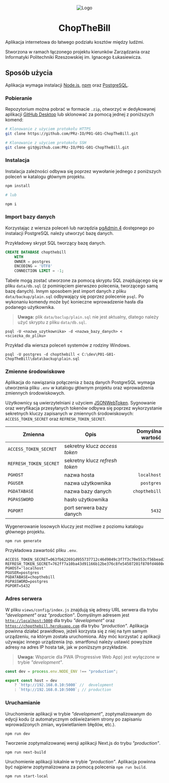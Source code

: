 <p align="center"><img alt="Logo" src="https://github.com/PRz-IO/P01-G01-ChopTheBill/blob/main/views/public/icons/icon.svg"></p>
<h1 align="center">ChopTheBill</h1>

Aplikacja internetowa do łatwego podziału kosztów między ludźmi.

Stworzona w ramach łączonego projektu kierunków Zarządzania oraz Informatyki Politechniki Rzeszowskiej im. Ignacego Łukasiewicza.

## Sposób użycia
Aplikacja wymaga instalacji [Node.js](https://nodejs.org/), [npm](https://www.npmjs.com/) oraz [PostgreSQL](https://www.postgresql.org/).

### Pobieranie

Repozytorium można pobrać w formacie `.zip`, otworzyć w dedykowanej aplikacji [GitHub Desktop](https://desktop.github.com/) lub sklonować za pomocą jednej z poniższych komend:

```bash
# Klonowanie z użyciem protokołu HTTPS
git clone https://github.com/PRz-IO/P01-G01-ChopTheBill.git

# Klonowanie z użyciem protokołu SSH
git clone git@github.com:PRz-IO/P01-G01-ChopTheBill.git
```

### Instalacja

Instalacja zależności odbywa się poprzez wywołanie jednego z poniższych poleceń w katalogu głównym projektu.

```bash
npm install

# lub

npm i
```

### Import bazy danych

Korzystając z wiersza poleceń lub narzędzia [pgAdmin 4](https://www.pgadmin.org/) dostępnego po instalacji PostgreSQL należy utworzyć bazę danych.

Przykładowy skrypt SQL tworzący bazę danych.

```sql
CREATE DATABASE chopthebill
    WITH 
    OWNER = postgres
    ENCODING = 'UTF8'
    CONNECTION LIMIT = -1;
```

Tabele mogą zostać utworzone za pomocą skryptu SQL znajdującego się w pliku `data/db.sql` (z pominięciem pierwszeo polecenia, tworzącego samą bazę danych). Innym sposobem jest import danych z pliku `data/backup/plain.sql` odbywający się poprzez polecenie `psql`. Po wykonaniu komendy może być konieczne wprowadzenie hasła dla podanego użytkownika.

> **Uwaga:** plik `data/baclup/plain.sql` nie jest aktualny, dlatego należy użyć skryptu z pliku `data/db.sql`.

```
psql -U <nazwa_uzytkownika> -d <nazwa_bazy_danych> < <sciezka_do_pliku>
```

Przykład dla wiersza poleceń systemów z rodziny Windows.

```
psql -U postgres -d chopthebill < C:\dev\P01-G01-ChopTheBill\data\backup\plain.sql
```

### Zmienne środowiskowe

Aplikacja do nawiązania połączenia z bazą danych PostgreSQL wymaga utworzenia pliku `.env` w katalogu głównym projektu oraz wprowadzenia zmiennych środowiskowych.

Użytkownicy są uwierzytelniani z użyciem [JSONWebToken](https://jwt.io/). Sygnowanie oraz weryfikacja przesyłanych tokenów odbywa się poprzez wykorzystanie sekretnych kluczy zapisanych w zmiennych środowiskowych: `ACCESS_TOKEN_SECRET` oraz `REFRESH_TOKEN_SECRET`.

| Zmienna                    | Opis                           | Domyślna wartość |
| -------------------------- | ------------------------------ | ----------------:|
| `ACCESS_TOKEN_SECRET`      | sekretny klucz *access token*  |                  |
| `REFRESH_TOKEN_SECRET`     | sekretny klucz *refresh token* |                  |
| `PGHOST`                   | nazwa hosta                    |      `localhost` |
| `PGUSER`                   | nazwa użytkownika              |       `postgres` |
| `PGDATABASE`               | nazwa bazy danych              |    `chopthebill` |
| `PGPASSWORD`               | hasło użytkownika              |                  |
| `PGPORT`                   | port serwera bazy danych       |           `5432` |

Wygenerowanie losowych kluczy jest możliwe z poziomu katalogu głównego projektu.

```
npm run generate
```

Przykładowa zawartość pliku `.env`.

```
ACCESS_TOKEN_SECRET=063fb622691d955737712c46d9849c3f7f3c70e553cf56bead3b8e89e37a12dc
REFRESH_TOKEN_SECRET=762ff7a10ba43d91166b12be376c8fe54507201f870fd4608e4bbd2657020563
PGHOST='localhost'
PGUSER=postgres
PGDATABASE=chopthebill
PGPASSWORD=postgres
PGPORT=5432
```

### Adres serwera
W pliku `views/config/index.js` znajdują się adresy URL serwera dla trybu *"development"* oraz *"production"*. Domyślnym adresem jest [`http://localhost:5000`](http://localhost:5000/) dla trybu *"development"* oraz [`https://chopthebill.herokuapp.com`](https://chopthebill.herokuapp.com/) dla trybu *"production"*. Aplikacja powinna działać prawidłowo, jeżeli korzysta się z niej na tym samym urządzeniu, na którym została uruchomiona. Aby móc korzystać z aplikacji używajac innego urządzenia (np. smartfonu) należy ustawić powyższe adresy na adres IP hosta tak, jak w poniższym przykładzie.

> **Uwaga:** Wsparcie dla PWA (Progressive Web App) jest wyłączone w trybie *"development"*.

```js
const dev = process.env.NODE_ENV !== "production";

export const host = dev
	? `http://192.168.0.10:5000` //  development
	: `http://192.168.0.10:5000`; // production
```

### Uruchamianie

Uruchomienie aplikacji w trybie *"development"*, zoptymalizowanym do edycji kodu (z automatycznym odświeżaniem strony po zapisaniu wprowadzonych zmian, wyświetlaniem błędów, etc.).

```
npm run dev
```

Tworzenie zoptymalizowanej wersji aplikacji Next.js do trybu *"production"*.

```
npm run next-build
```

Uruchomienie aplikacji lokalnie w trybie *"production"*. Aplikacja powinna być najpierw zoptymalizowana za pomocą polecenia `npm run build`.

```
npm run start-local
```
